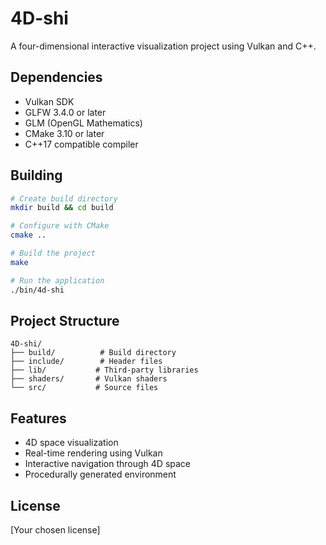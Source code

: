 # 4D-shi

A four-dimensional interactive visualization project using Vulkan and C++.

## Dependencies

- Vulkan SDK
- GLFW 3.4.0 or later
- GLM (OpenGL Mathematics)
- CMake 3.10 or later
- C++17 compatible compiler

## Building

```bash
# Create build directory
mkdir build && cd build

# Configure with CMake
cmake ..

# Build the project
make

# Run the application
./bin/4d-shi
```

## Project Structure

```
4D-shi/
├── build/          # Build directory
├── include/        # Header files
├── lib/           # Third-party libraries
├── shaders/       # Vulkan shaders
└── src/           # Source files
```

## Features

- 4D space visualization
- Real-time rendering using Vulkan
- Interactive navigation through 4D space
- Procedurally generated environment

## License

[Your chosen license] 